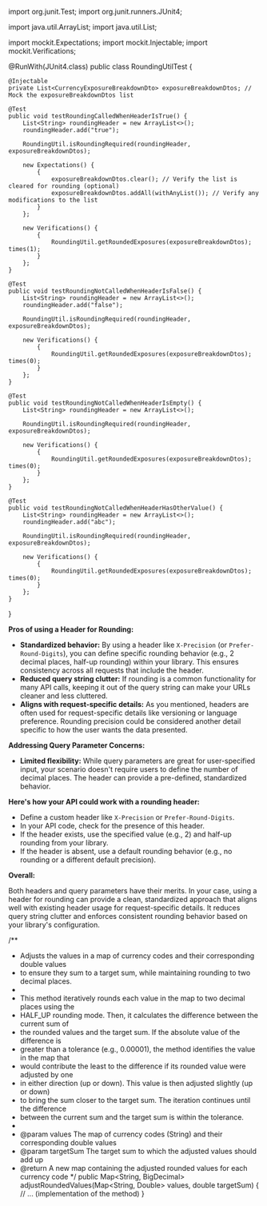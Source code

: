 import org.junit.Test;
import org.junit.runners.JUnit4;

import java.util.ArrayList;
import java.util.List;

import mockit.Expectations;
import mockit.Injectable;
import mockit.Verifications;

@RunWith(JUnit4.class)
public class RoundingUtilTest {

    @Injectable
    private List<CurrencyExposureBreakdownDto> exposureBreakdownDtos; // Mock the exposureBreakdownDtos list

    @Test
    public void testRoundingCalledWhenHeaderIsTrue() {
        List<String> roundingHeader = new ArrayList<>();
        roundingHeader.add("true");

        RoundingUtil.isRoundingRequired(roundingHeader, exposureBreakdownDtos);

        new Expectations() {
            {
                exposureBreakdownDtos.clear(); // Verify the list is cleared for rounding (optional)
                exposureBreakdownDtos.addAll(withAnyList()); // Verify any modifications to the list
            }
        };

        new Verifications() {
            {
                RoundingUtil.getRoundedExposures(exposureBreakdownDtos); times(1);
            }
        };
    }

    @Test
    public void testRoundingNotCalledWhenHeaderIsFalse() {
        List<String> roundingHeader = new ArrayList<>();
        roundingHeader.add("false");

        RoundingUtil.isRoundingRequired(roundingHeader, exposureBreakdownDtos);

        new Verifications() {
            {
                RoundingUtil.getRoundedExposures(exposureBreakdownDtos); times(0);
            }
        };
    }

    @Test
    public void testRoundingNotCalledWhenHeaderIsEmpty() {
        List<String> roundingHeader = new ArrayList<>();

        RoundingUtil.isRoundingRequired(roundingHeader, exposureBreakdownDtos);

        new Verifications() {
            {
                RoundingUtil.getRoundedExposures(exposureBreakdownDtos); times(0);
            }
        };
    }

    @Test
    public void testRoundingNotCalledWhenHeaderHasOtherValue() {
        List<String> roundingHeader = new ArrayList<>();
        roundingHeader.add("abc");

        RoundingUtil.isRoundingRequired(roundingHeader, exposureBreakdownDtos);

        new Verifications() {
            {
                RoundingUtil.getRoundedExposures(exposureBreakdownDtos); times(0);
            }
        };
    }
}


**Pros of using a Header for Rounding:**

* **Standardized behavior:**  By using a header like `X-Precision` (or `Prefer-Round-Digits`), you can define specific rounding behavior (e.g., 2 decimal places, half-up rounding) within your library. This ensures consistency across all requests that include the header.
* **Reduced query string clutter:**  If rounding is a common functionality for many API calls, keeping it out of the query string can make your URLs cleaner and less cluttered. 
* **Aligns with request-specific details:**  As you mentioned, headers are often used for request-specific details like versioning or language preference.  Rounding precision could be considered another detail specific to how the user wants the data presented.

**Addressing Query Parameter Concerns:**

* **Limited flexibility:**  While query parameters are great for user-specified input, your scenario doesn't require users to define the number of decimal places.  The header can provide a pre-defined, standardized behavior.

**Here's how your API could work with a rounding header:**

* Define a custom header  like `X-Precision` or `Prefer-Round-Digits`.
* In your API code, check for the presence of this header.
* If the header exists, use the specified value (e.g., 2) and half-up rounding from your library.
* If the header is absent, use a default rounding behavior (e.g., no rounding or a different default precision).

**Overall:**

Both headers and query parameters have their merits.  In your case, using a header for rounding can provide a clean, standardized approach that aligns well with existing header usage for request-specific details.  It reduces query string clutter and enforces consistent rounding behavior based on your library's configuration.




/**
 * Adjusts the values in a map of currency codes and their corresponding double values
 * to ensure they sum to a target sum, while maintaining rounding to two decimal places.
 *
 * This method iteratively rounds each value in the map to two decimal places using the
 * HALF_UP rounding mode. Then, it calculates the difference between the current sum of
 * the rounded values and the target sum. If the absolute value of the difference is
 * greater than a tolerance (e.g., 0.00001), the method identifies the value in the map that
 * would contribute the least to the difference if its rounded value were adjusted by one
 * in either direction (up or down). This value is then adjusted slightly (up or down)
 * to bring the sum closer to the target sum. The iteration continues until the difference
 * between the current sum and the target sum is within the tolerance.
 *
 * @param values The map of currency codes (String) and their corresponding double values
 * @param targetSum The target sum to which the adjusted values should add up
 * @return A new map containing the adjusted rounded values for each currency code
 */
public Map<String, BigDecimal> adjustRoundedValues(Map<String, Double> values, double targetSum) {
    // ... (implementation of the method)
}

